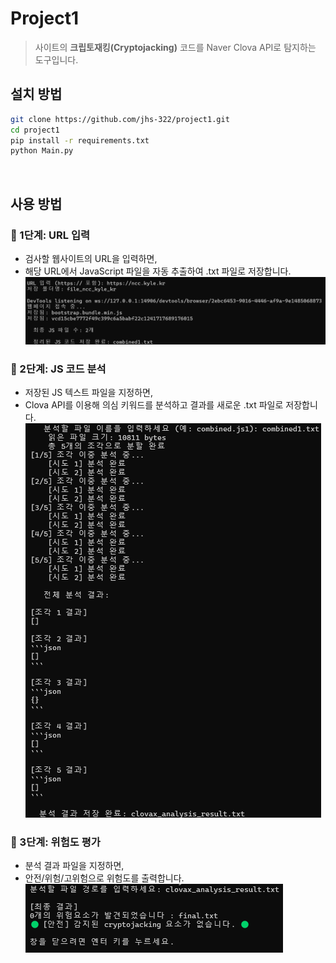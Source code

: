 # Project1
> 사이트의 **크립토재킹(Cryptojacking)** 코드를 Naver Clova API로 탐지하는 도구입니다.<br/>


## 설치 방법
```bash
git clone https://github.com/jhs-322/project1.git
cd project1
pip install -r requirements.txt
python Main.py
```
<br/>

## 사용 방법
### 🔎 1단계: URL 입력
- 검사할 웹사이트의 URL을 입력하면,
- 해당 URL에서 JavaScript 파일을 자동 추출하여 .txt 파일로 저장합니다.
![1단계 - URL 입력](screenshots/step1.png)

### 🧠 2단계: JS 코드 분석
- 저장된 JS 텍스트 파일을 지정하면,
- Clova API를 이용해 의심 키워드를 분석하고 결과를 새로운 .txt 파일로 저장합니다.
![2단계 - 코드 분석](screenshots/step2.png)

### 🚨 3단계: 위험도 평가
- 분석 결과 파일을 지정하면,
- 안전/위험/고위험으로 위험도를 출력합니다.<br/>
![3단계 - 결과 출력](screenshots/step3.png)

